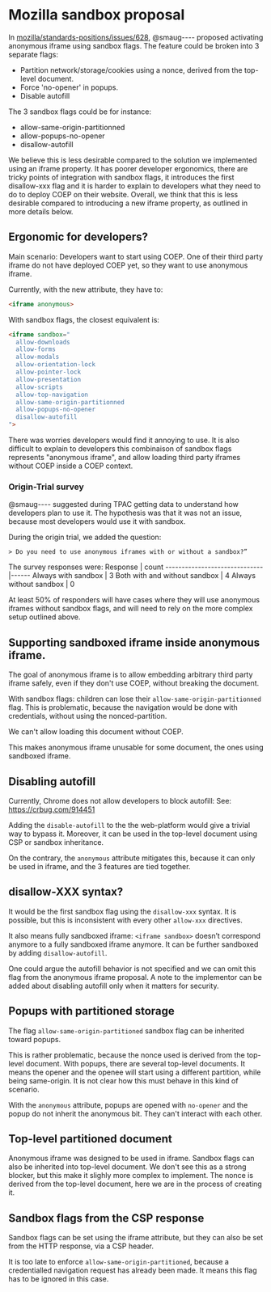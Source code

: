 # Mozilla sandbox proposal

In [mozilla/standards-positions/issues/628](https://github.com/mozilla/standards-positions/issues/628#issuecomment-1202300757), @smaug---- proposed activating anonymous iframe using sandbox flags. The feature could be broken into 3 separate flags:
- Partition network/storage/cookies using a nonce, derived from the top-level document.
- Force 'no-opener' in popups.
- Disable autofill

The 3 sandbox flags could be for instance:
  - allow-same-origin-partitionned
  - allow-popups-no-opener
  - disallow-autofill

We believe this is less desirable compared to the solution we implemented using an iframe property. It has poorer developer ergonomics, there are tricky points of integration with sandbox flags, it introduces the first disallow-xxx flag and it is harder to explain to developers what they need to do to deploy COEP on their website. Overall, we think that this is less desirable compared to introducing a new iframe property, as outlined in more details below.

## Ergonomic for developers?

Main scenario: Developers want to start using COEP. One of their third party iframe do not have deployed COEP yet, so they want to use anonymous iframe.

Currently, with the new attribute, they have to:

```html
<iframe anonymous>
```
With sandbox flags, the closest equivalent is:

```html
<iframe sandbox="
  allow-downloads
  allow-forms
  allow-modals
  allow-orientation-lock
  allow-pointer-lock
  allow-presentation
  allow-scripts
  allow-top-navigation
  allow-same-origin-partitionned
  allow-popups-no-opener
  disallow-autofill
">
```

There was worries developers would find it annoying to use.  It is also difficult to explain to developers this combinaison of sandbox flags represents "anonymous iframe", and allow loading third party iframes without COEP inside a COEP context.

### Origin-Trial survey

@smaug---- suggested during TPAC getting data to understand how developers plan to use it. The hypothesis was that it was not an issue, because most developers would use it with sandbox.

During the origin trial, we added the question:
```
> Do you need to use anonymous iframes with or without a sandbox?”
```
The survey responses were:
Response                      | count
------------------------------|------
Always with sandbox           | 3
Both with and without sandbox | 4
Always without sandbox        | 0

At least 50% of responders will have cases where they will use anonymous iframes without sandbox flags, and will need to rely on the more complex setup outlined above.

## Supporting sandboxed iframe inside anonymous iframe.

The goal of anonymous iframe is to allow embedding arbitrary third party iframe safely, even if they don't use COEP, without breaking the document.

With sandbox flags: children can lose their `allow-same-origin-partitionned` flag. This is problematic, because the navigation would be done with credentials, without using the nonced-partition.

We can't allow loading this document without COEP.

This makes anonymous iframe unusable for some document, the ones using sandboxed iframe.

## Disabling autofill

Currently, Chrome does not allow developers to block autofill:
See: https://crbug.com/914451

Adding the `disable-autofill` to the the web-platform would give a trivial way to bypass it. Moreover, it can be used in the top-level document using CSP or sandbox inheritance.

On the contrary, the `anonymous` attribute mitigates this, because it can only be used in iframe, and the 3 features are tied together.

## disallow-XXX syntax?

It would be the first sandbox flag using the `disallow-xxx` syntax. It is possible, but this is inconsistent with every other `allow-xxx` directives.

It also means fully sandboxed iframe: `<iframe sandbox>` doesn’t correspond anymore to a fully sandboxed iframe anymore. It can be further sandboxed by adding `disallow-autofill`.

One could argue the autofill behavior is not specified and we can omit this flag from the anonymous iframe proposal. A note to the implementor can be added about disabling autofill only when it matters for security.

## Popups with partitioned storage

The flag `allow-same-origin-partitioned` sandbox flag can be inherited toward popups.

This is rather problematic, because the nonce used is derived from the top-level document. With popups, there are several top-level documents. It means the opener and the openee will start using a different partition, while being same-origin. It is not clear how this must behave in this kind of scenario.

With the `anonymous` attribute, popups are opened with `no-opener` and the popup do not inherit the anonymous bit. They can't interact with each other.

## Top-level partitioned document

Anonymous iframe was designed to be used in iframe. Sandbox flags can also be inherited into top-level document. We don't see this as a strong blocker, but this make it slighly more complex to implement. The nonce is derived from the top-level document, here we are in the process of creating it.

## Sandbox flags from the CSP response

Sandbox flags can be set using the iframe attribute, but they can also be set from the HTTP response, via a CSP header.

It is too late to enforce `allow-same-origin-partitioned`, because a credentialled navigation request has already been made. It means this flag has to be ignored in this case.
